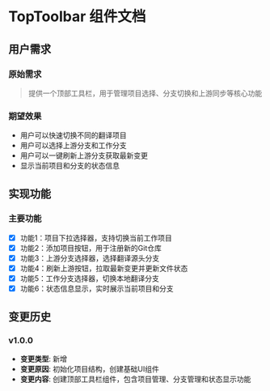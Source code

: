 # TopToolbar 组件文档

## 用户需求
### 原始需求
> 提供一个顶部工具栏，用于管理项目选择、分支切换和上游同步等核心功能

### 期望效果
- 用户可以快速切换不同的翻译项目
- 用户可以选择上游分支和工作分支
- 用户可以一键刷新上游分支获取最新变更
- 显示当前项目和分支的状态信息

## 实现功能
### 主要功能
- [x] 功能1：项目下拉选择器，支持切换当前工作项目
- [x] 功能2：添加项目按钮，用于注册新的Git仓库
- [x] 功能3：上游分支选择器，选择翻译源头分支
- [x] 功能4：刷新上游按钮，拉取最新变更并更新文件状态
- [x] 功能5：工作分支选择器，切换本地翻译分支
- [x] 功能6：状态信息显示，实时展示当前项目和分支

## 变更历史
### v1.0.0
- **变更类型**: 新增
- **变更原因**: 初始化项目结构，创建基础UI组件
- **变更内容**: 创建顶部工具栏组件，包含项目管理、分支管理和状态显示功能 